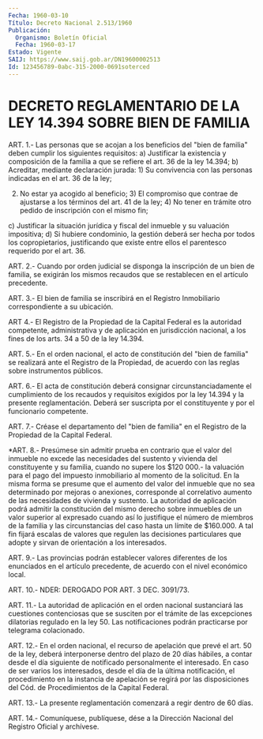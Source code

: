 ```yaml
---
Fecha: 1960-03-10
Título: Decreto Nacional 2.513/1960
Publicación:
  Organismo: Boletín Oficial
  Fecha: 1960-03-17
Estado: Vigente
SAIJ: https://www.saij.gob.ar/DN19600002513
Id: 123456789-0abc-315-2000-0691soterced
---
```

# DECRETO REGLAMENTARIO DE LA LEY 14.394 SOBRE BIEN DE FAMILIA

<a id="1"></a>
ART. 1.- Las personas que se acojan a los beneficios del "bien de familia"    deben   cumplir  los  siguientes  requisitos:  a) Justificar la existencia  y  composición  de la familia a que se refiere el art. 36 de la ley 14.394;  b) Acreditar, mediante declaración jurada:  1) Su convivencia con las personas indicadas en  el  art.  36 de la ley;

2) No estar ya acogido al beneficio;  3)  El compromiso que contrae de ajustarse a los términos del  art. 41 de la ley;  4) No  tener  en  trámite  otro  pedido de inscripción con el mismo fin;

c) Justificar la situación jurídica  y  fiscal  del  inmueble  y su valuación impositiva;  d)  Si  hubiere  condominio,  la gestión deberá ser hecha por todos los copropietarios,  justificando    que  existe  entre  ellos  el parentesco requerido por el art. 36.

<a id="2"></a>
ART.  2.- Cuando por orden judicial se disponga la inscripción de un bien de  familia,  se  exigirán  los  mismos  recaudos que se restablecen en el artículo precedente.

<a id="3"></a>
ART.  3.-  El  bien  de  familia  se inscribirá en el Registro Inmobiliario correspondiente a su ubicación.

<a id="4"></a>
ART 4.- El Registro de la Propiedad de la Capital Federal es la autoridad competente, administrativa y de aplicación en jurisdicción  nacional,  a los fines de los arts. 34 a 50 de la ley 14.394.

<a id="5"></a>
ART.  5.-  En  el  orden nacional, el acto de constitución del "bien de familia" se realizará  ante  el  Registro de la Propiedad, de acuerdo con las reglas sobre instrumentos públicos.

<a id="6"></a>
ART. 6.- El acta de constitución deberá consignar circunstanciadamente  el cumplimiento de los recaudos y requisitos exigidos por la ley 14.394  y  la presente  reglamentación. Deberá ser suscripta por el constituyente y por el funcionario competente.

<a id="7"></a>
ART.  7.-  Créase  el departamento del "bien de familia" en el Registro de la Propiedad de la Capital Federal.

<a id="8"></a>
*ART.  8.-  Presúmese  sin  admitir prueba en contrario que el valor  del inmueble  no  excede  las necesidades  del  sustento  y vivienda del constituyente y su familia,  cuando no supere los $120 000.-  la  valuación para  el  pago del impuesto  inmobiliario  al momento  de  la solicitud. En la misma  forma  se  presume  que  el aumento del valor  del  inmueble que no sea determinado por mejoras o anexiones, corresponde  al correlativo aumento de las necesidades de vivienda y sustento.  La autoridad de aplicación  podrá admitir la constitución del mismo derecho sobre inmuebles de un  valor  superior  al expresado cuando así  lo  justifique el  número  de  miembros de la familia  y  las circunstancias  del  caso hasta un  límite    de  $160.000.  A  tal  fin  fijará  escalas de valores que regulen las  decisiones particulares que adopte  y sirvan de orientación a los interesados.

<a id="9"></a>
ART. 9.- Las provincias podrán establecer valores diferentes de los enunciados  en el artículo precedente, de acuerdo con el nivel económico local.

<a id="10"></a>
ART. 10.- NDER: DEROGADO POR ART. 3 DEC. 3091/73.

<a id="11"></a>
ART.  11.-  La  autoridad  de  aplicación en el orden nacional sustanciará las cuestiones contenciosas  que  se  susciten  por  el trámite  de  las excepciones dilatorias regulado en la ley 50. Las notificaciones  podrán practicarse  por  telegrama  colacionado.

<a id="12"></a>
ART.  12.-  En  el orden nacional, el recurso de apelación que prevé el art. 50 de la  ley,  deberá  interponerse dentro del plazo de 20 días hábiles, a contar desde el día  siguiente  de notificado personalmente el interesado. En caso de ser varios los interesados, desde el día de la última notificación, el procedimiento  en  la  instancia  de  apelación  se regirá por  las disposiciones  del  Cód.  de Procedimientos de la Capital  Federal.

<a id="13"></a>
ART.  13.- La presente reglamentación comenzará a regir dentro de 60 días.

<a id="14"></a>
ART. 14.- Comuníquese, publíquese, dése a la Dirección Nacional del Registro Oficial y archívese.